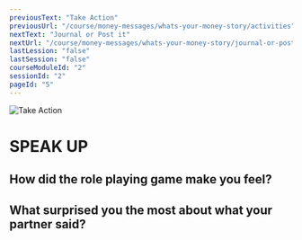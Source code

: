 ```yaml
---
previousText: "Take Action"
previousUrl: "/course/money-messages/whats-your-money-story/activities"
nextText: "Journal or Post it"
nextUrl: "/course/money-messages/whats-your-money-story/journal-or-post-it"
lastLession: "false"
lastSession: "false"
courseModuleId: "2"
sessionId: "2"
pageId: "5"
---
```



![Take Action](/assets/img/lets-talk-about-it.png)
# SPEAK UP

## How did the role playing game make you feel?
<sparkle-feed-post assignment-name="How did the role playing game make you feel?" ></sparkle-feed-post>

## What surprised you the most about what your partner said?
<sparkle-feed-post assignment-name="What surprised you the most about what your partner said?" ></sparkle-feed-post>
